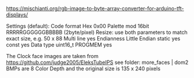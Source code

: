 https://mischianti.org/rgb-image-to-byte-array-converter-for-arduino-tft-displays/

Settings (default):
Code format Hex 0x00
Palette mod 16bit RRRRRGGGGGGBBBBB (2byte/pixel)
Resize: use both parameters to match exact size, e.g. 50 x 88
Multi line yes
Endianness Little Endian
static yes
const yes
Data type uint16_t
PROGMEM yes

The Clock face images are taken from https://github.com/judge2005/EleksTubeIPS
see folder: more_faces | dom2
BMPs are 8 Color Depth and the original size is 135 x 240 pixels
